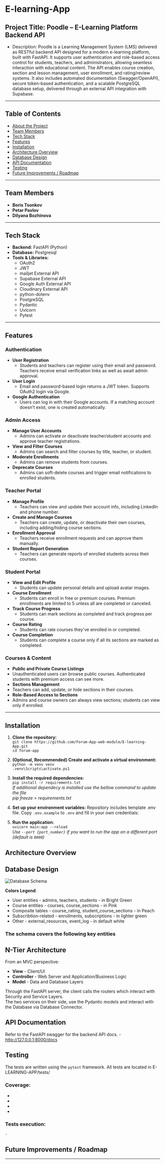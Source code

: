 # E-learning-App

## Project Title: Poodle – E-Learning Platform Backend API

-  Description:
Poodle is a Learning Management System (LMS) delivered as RESTful backend API designed for a modern e-learning platform, built with FastAPI. It supports user authentication and role-based access control for students, teachers, and administrators, allowing seamless interaction with educational content. The API enables course creation, section and lesson management, user enrollment, and rating/review systems. It also includes automated documentation (Swagger/OpenAPI), secure token-based authentication, and a scalable PostgreSQL database setup, delivered through an external API integration with Supabase.


-------------------------------------------------------------------------


##  Table of Contents

- [About the Project](#about-the-project)
- [Team Members](#team-members)
- [Tech Stack](#tech-stack)
- [Features](#features)
- [Installation](#installation)
- [Architecture Overview](#architecture-overview)
- [Database Design](#database-design)
- [API Documentation](#api-documentation)
- [Testing](#testing)
- [Future Improvements / Roadmap](#future-improvements--roadmap)

---

## Team Members

- **Boris Tsonkov**
- **Petar Pavlov**
- **Dilyana Bozhinova**

---

## Tech Stack

- **Backend:** FastAPI (Python)
- **Database:** Postgresql
- **Tools & Libraries:** 
   - OAuth2  
   - JWT  
   - mailjet External API
   - Supabase External API
   - Google Auth External API
   - Cloudinary External API
   - python-dotenv  
   - PostgreSQL  
   - Pydantic  
   - Uvicorn
   - Pytest   


---

## Features

###  Authentication

- **User Registration**
  - Students and teachers can register using their email and password. Teachers receive email verification links as well as await admin approval.
- **User Login**
  - Email and password-based login returns a JWT token. Supports OAuth2 login via Google.
- **Google Authentication**
  - Users can log in with their Google accounts. If a matching account doesn’t exist, one is created automatically.

###  Admin Access

- **Manage User Accounts**
  - Admins can activate or deactivate teacher/student accounts and approve teacher registrations.
- **View and Filter Courses**
  - Admins can search and filter courses by title, teacher, or student.
- **Moderate Enrollments**
  - Admins can remove students from courses.
- **Deprecate Courses**
  - Admins can soft-delete courses and trigger email notifications to enrolled students.

###  Teacher Portal

- **Manage Profile**
  - Teachers can view and update their account info, including LinkedIn and phone number.
- **Create and Manage Courses**
  - Teachers can create, update, or deactivate their own courses, including adding/hiding course sections.
- **Enrollment Approval**
  - Teachers receive enrollment requests and can approve them manually.
- **Student Report Generation**
  - Teachers can generate reports of enrolled students across their courses.


###  Student Portal

- **View and Edit Profile**
  - Students can update personal details and upload avatar images.
- **Course Enrollment**
  - Students can enroll in free or premium courses. Premium enrollments are limited to 5 unless all are completed or canceled.
- **Track Course Progress**
  - Students can mark sections as completed and track progress per course.
- **Course Rating**
  - Students can rate courses they've enrolled in or completed.
- **Course Completion**
  - Students can complete a course only if all its sections are marked as completed.

###  Courses & Content
-  **Public and Private Course Listings**
  - Unauthenticated users can browse public courses. Authenticated students with premium access can see more.
-  **Sections Management**
  - Teachers can add, update, or hide sections in their courses.
-  **Role-Based Access to Sections**
  - Admins and course owners can always view sections; students can view only if enrolled.

---

## Installation

1. **Clone the repository:**  
   `git clone https://github.com/Forum-App-web-module/E-learning-App.git`  
   `cd forum-app`

2. **(Optional, Recommended) Create and activate a virtual environment:**  
   `python -m venv venv`  
   `.venv\Scripts\activate.ps1` 

3. **Install the required dependencies:**   
   `pip install -r requirements.txt`  
   *If additional dependecy is installed use the bellow command to update the file*  
   *pip freeze > requirements.txt*

4. **Set up your environment variables:**
    Repository includes template .env file. Copy `.env.example` to `.env` and fill in your own credentials:

6. **Run the application**:  
   `uvicorn main:app --reload`  
   *Use `--port {port_number}` if you want to run the app on a different port (default is `8000`)*

## Architecture Overview

## Database Design

![Database Schema](docs/database%20Postgre/E-Learning%20DB%20diagram%20snapshot.png)

**Colors Legend**:
- User entities - admins, teachers, students - in Bright Green
- Course entities - courses, course_sections - in Pink
- Composite tables - course_rating, student_course_sections - in Peach
- Subscribtion-related - enrollments, subscriptions - in lighter green
- Other - external_resources, event_log - in default white 

### The schema covers the following key entities



## N-Tier Architecture  
From an MVC perspective:
- **View** - Client/UI
- **Controller** - Web Server and Application/Business Logic
- **Model** - Data and Database Layers

Through the FastAPI server, the client calls the routers which interact with Security and Service Layers.  
The two services on their side, use the Pydantic models and interact with the Database via Database Connector.


## API Documentation
Refer to the FastAPI swagger for the backend API docs. - http://127.0.0.1:8000/docs

## Testing
   The tests are written using the `pytest` framework.
   All tests are located in E-LEARNING-APP/tests/  
### Coverage:  
   - 
   -   
   -   
   -  

### Tests execution:  
    - 

## Future Improvements / Roadmap



---

